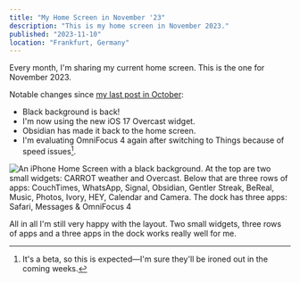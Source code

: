```yaml
---
title: "My Home Screen in November '23"
description: "This is my home screen in November 2023."
published: "2023-11-10"
location: "Frankfurt, Germany"
---
```


Every month, I'm sharing my current home screen.
This is the one for November 2023.

<!-- more -->

Notable changes since [my last post in October](https://spezi.social/@arne/111210401201738206):
* Black background is back!
* I'm now using the new iOS 17 Overcast widget.
* Obsidian has made it back to the home screen.
* I'm evaluating OmniFocus 4 again after switching to Things because of speed
  issues[^1].

![An iPhone Home Screen with a black background. At the top are two small widgets: CARROT weather and Overcast. Below that are three rows of apps: CouchTimes, WhatsApp, Signal, Obsidian, Gentler Streak, BeReal, Music, Photos, Ivory, HEY, Calendar and Camera. The dock has three apps: Safari, Messages & OmniFocus 4](/articles/home-screen-november-2023/home-screen.png)

All in all I'm still very happy with the layout. Two small widgets, three rows
of apps and a three apps in the dock works really well for me.

[^1]: It's a beta, so this is expected—I'm sure they'll be ironed out in the 
      coming weeks.
